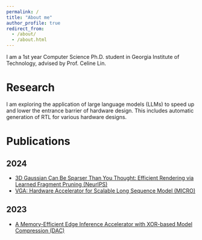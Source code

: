 ```yaml
---
permalink: /
title: "About me"
author_profile: true
redirect_from: 
  - /about/
  - /about.html
---
```


I am a 1st year Computer Science Ph.D. student in Georgia Institute of Technology, advised by Prof. Celine Lin.

Research
======
I am exploring the application of large language models (LLMs) to speed up and lower the entrance barrier of hardware design. This includes automatic generation of RTL for various hardware designs.

Publications
=====

2024
-----
- [3D Gaussian Can Be Sparser Than You Thought: Efficient Rendering via Learned Fragment Pruning (NeurIPS)](\files\NeurIPS_24.pdf)
- [VGA: Hardware Accelerator for Scalable Long Sequence Model (MICRO)](\files\MICRO_24.pdf)

2023
-----
- [A Memory-Efficient Edge Inference Accelerator with XOR-based Model Compression (DAC)](\files\DAC_23.pdf)
